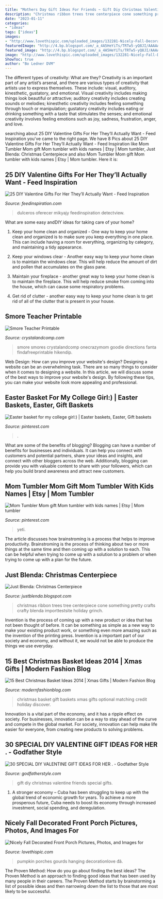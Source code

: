 ```yaml
---
title: "Mothers Day Gift Ideas For Friends ~ Gift Diy Christmas Valentine Friends Special Gifts"
description: "Christmas ribbon trees tree centerpiece cone something pretty crafts crafty blenda importtestsite holiday grinch"
date: "2023-01-11"
categories:
- "ideas"
tags: ["ideas"]
images:
- "http://www.lovethispic.com/uploaded_images/132281-Nicely-Fall-Decorated-Front-Porch.jpg"
featuredImage: "http://4.bp.blogspot.com/_a_4A5HeYiTs/TRTw5-yQ8JI/AAAAAAAAHMk/QpFkAvA_8O4/s1600/DSC02891.JPG"
featured_image: "http://4.bp.blogspot.com/_a_4A5HeYiTs/TRTw5-yQ8JI/AAAAAAAAHMk/QpFkAvA_8O4/s1600/DSC02891.JPG"
image: "http://www.lovethispic.com/uploaded_images/132281-Nicely-Fall-Decorated-Front-Porch.jpg"
ShowToc: true
author: "Bo Ledner DVM"
---
```



The different types of creativity: What are they?
Creativity is an important part of any artist’s arsenal, and there are various types of creativity that artists use to express themselves. These include: visual, auditory, kinesthetic, gustatory, and emotional. Visual creativity includes making things look beautiful or attractive; auditory creativity includes creating sounds or melodies; kinesthetic creativity includes feeling something through touch or manipulation; gustatory creativity includes eating or drinking something with a taste that stimulates the senses; and emotional creativity involves feeling emotions such as joy, sadness, frustration, anger, and love.

	

		
searching about 25 DIY Valentine Gifts For Her They’ll Actually Want - Feed Inspiration you've came to the right page. We have 8 Pics about 25 DIY Valentine Gifts For Her They’ll Actually Want - Feed Inspiration like Mom Tumbler Mom gift Mom tumbler with kids names | Etsy | Mom tumbler, Just Blenda: Christmas Centerpiece and also Mom Tumbler Mom gift Mom tumbler with kids names | Etsy | Mom tumbler. Here it is:
		
    
## 25 DIY Valentine Gifts For Her They’ll Actually Want - Feed Inspiration

<img loading=lazy src="https://www.feedinspiration.com/wp-content/uploads/2016/12/DIY-Valentine-Day-Gift-For-Her.jpg" onerror="this.onerror=null;this.src='https://tse1.mm.bing.net/th?id=OIP.rr4B09CrsZU28mAC1q2g0AHaLH&amp;pid=15.1';" alt="25 DIY Valentine Gifts For Her They’ll Actually Want - Feed Inspiration">

_Source: feedinspiration.com_

>dulceros oferecer mikyajy feedinspiration detectview. 

	

What are some easy andDIY ideas for taking care of your home?
1. Keep your home clean and organized - One way to keep your home clean and organized is to make sure you keep everything in one place. This can include having a room for everything, organizing by category, and maintaining a tidy appearance.
2. Keep your windows clear - Another easy way to keep your home clean is to maintain the windows clear. This will help reduce the amount of dirt and pollen that accumulates on the glass pane.

3. Maintain your fireplace - another great way to keep your home clean is to maintain the fireplace. This will help reduce smoke from coming into the house, which can cause some respiratory problems.

4. Get rid of clutter - another easy way to keep your home clean is to get rid of all of the clutter that is present in your house.

    
## Smore Teacher Printable

<img loading=lazy src="https://crystalandcomp.com/wp-content/uploads/2011/05/smore-printable-for-your-teacher.jpg" onerror="this.onerror=null;this.src='https://tse4.mm.bing.net/th?id=OIP.xJswVHwpeJ2urzapXUni_wHaLH&amp;pid=15.1';" alt="Smore Teacher Printable">

_Source: crystalandcomp.com_

>smore smores crystalandcomp onecrazymom goodie directions fanta findafreeprintable hikendip. 

	

Web Design: How can you improve your website's design?
Designing a website can be an overwhelming task. There are so many things to consider when it comes to designing a website. In this article, we will discuss some of the best ways to improve your website's design. By following these tips, you can make your website look more appealing and professional.

    
## Easter Basket For My College Girl:) | Easter Baskets, Easter, Gift Baskets

<img loading=lazy src="https://i.pinimg.com/736x/ab/60/9d/ab609d5107e3bd3fbc5985cec260d4c0--college-girls-gift-baskets.jpg" onerror="this.onerror=null;this.src='https://tse2.mm.bing.net/th?id=OIP.B0kyqod3Orl2UECUEp1Z3gHaJ3&amp;pid=15.1';" alt="Easter basket for my college girl:) | Easter baskets, Easter, Gift baskets">

_Source: pinterest.com_

>. 

	

What are some of the benefits of blogging?
Blogging can have a number of benefits for businesses and individuals. It can help you connect with customers and potential partners, share your ideas and insights, and connect with other bloggers across the web. Additionally, blogging can provide you with valuable content to share with your followers, which can help you build brand awareness and attract new customers.

    
## Mom Tumbler Mom Gift Mom Tumbler With Kids Names | Etsy | Mom Tumbler

<img loading=lazy src="https://i.pinimg.com/736x/37/a4/64/37a464ac2831f16e8d991d0e35497bd6.jpg" onerror="this.onerror=null;this.src='https://tse3.mm.bing.net/th?id=OIP.omij7ivBhjsWnn7By9fzuQHaJ3&amp;pid=15.1';" alt="Mom Tumbler Mom gift Mom tumbler with kids names | Etsy | Mom tumbler">

_Source: pinterest.com_

>yeti. 

	

The article discusses how brainstroming is a process that helps to improve productivity. Brainstroming is the process of thinking about two or more things at the same time and then coming up with a solution to each. This can be helpful when trying to come up with a solution to a problem or when trying to come up with a plan for the future.

    
## Just Blenda: Christmas Centerpiece

<img loading=lazy src="http://4.bp.blogspot.com/_a_4A5HeYiTs/TRTw5-yQ8JI/AAAAAAAAHMk/QpFkAvA_8O4/s1600/DSC02891.JPG" onerror="this.onerror=null;this.src='https://tse1.mm.bing.net/th?id=OIP.4Q5t5pnF0FqmCiSPVw0o6gHaJ4&amp;pid=15.1';" alt="Just Blenda: Christmas Centerpiece">

_Source: justblenda.blogspot.com_

>christmas ribbon trees tree centerpiece cone something pretty crafts crafty blenda importtestsite holiday grinch. 

	

Invention is the process of coming up with a new product or idea that has not been thought of before. It can be something as simple as a new way to make your existing product work, or something even more amazing such as the invention of the printing press. Invention is a important part of our society and economy, and without it, we would not be able to produce the things we use everyday.

    
## 15 Best Christmas Basket Ideas 2014 | Xmas Gifts | Modern Fashion Blog

<img loading=lazy src="http://modernfashionblog.com/wp-content/uploads/2014/11/15-Best-Christmas-Basket-Ideas-2014-Xmas-Gifts-2.jpg" onerror="this.onerror=null;this.src='https://tse1.mm.bing.net/th?id=OIP.rEXdECdFnLKmrbmyAZxrVwHaJZ&amp;pid=15.1';" alt="15 Best Christmas Basket Ideas 2014 | Xmas Gifts | Modern Fashion Blog">

_Source: modernfashionblog.com_

>christmas basket gift baskets xmas gifts optional matching credit holiday discover. 

	

Innovation is a vital part of the economy, and it has a ripple effect on society. For businesses, innovation can be a way to stay ahead of the curve and compete in the global market. For society, innovation can help make life easier for everyone, from creating new products to solving problems.

    
## 30 SPECIAL DIY VALENTINE GIFT IDEAS FOR HER . - Godfather Style

<img loading=lazy src="http://godfatherstyle.com/wp-content/uploads/2016/11/christmas-gift-ideas-for-friends-2-1.jpg" onerror="this.onerror=null;this.src='https://tse2.mm.bing.net/th?id=OIP.HHwsdP7ppO7zAWe8fInhcAHaLF&amp;pid=15.1';" alt="30 SPECIAL DIY VALENTINE GIFT IDEAS FOR HER . - Godfather Style">

_Source: godfatherstyle.com_

>gift diy christmas valentine friends special gifts. 

	

1. A stronger economy – Cuba has been struggling to keep up with the global trend of economic growth for years. To achieve a more prosperous future, Cuba needs to boost its economy through increased investment, social spending, and deregulation.

    
## Nicely Fall Decorated Front Porch Pictures, Photos, And Images For

<img loading=lazy src="http://www.lovethispic.com/uploaded_images/132281-Nicely-Fall-Decorated-Front-Porch.jpg" onerror="this.onerror=null;this.src='https://tse4.mm.bing.net/th?id=OIP.e1FgQZZyzrGXlUvn1h7I8AHaJ4&amp;pid=15.1';" alt="Nicely Fall Decorated Front Porch Pictures, Photos, and Images for">

_Source: lovethispic.com_

>pumpkin porches gourds hanging decorationlove đã. 

	

The Proven Method: How do you go about finding the best ideas?
The Proven Method is an approach to finding good ideas that has been used by many people in their careers. The Proven Method starts by brainstorming a list of possible ideas and then narrowing down the list to those that are most likely to be successful.

